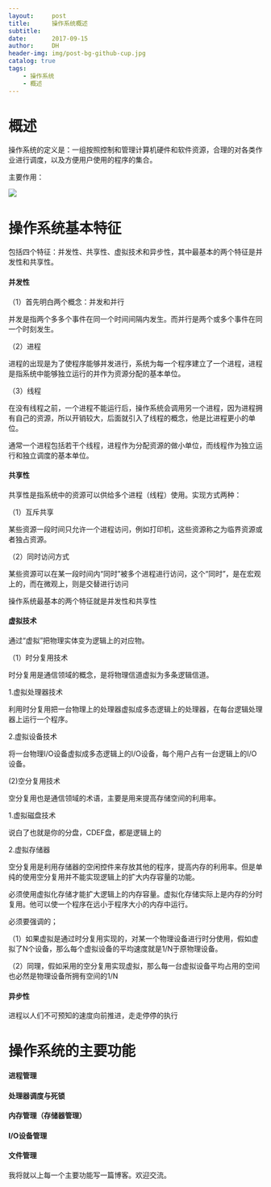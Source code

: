 ```yaml
---
layout:     post
title:      操作系统概述
subtitle:   
date:       2017-09-15
author:     DH
header-img: img/post-bg-github-cup.jpg  
catalog: true
tags:
    - 操作系统
    - 概述
---
```



# 概述

操作系统的定义是：一组按照控制和管理计算机硬件和软件资源，合理的对各类作业进行调度，以及方便用户使用的程序的集合。

主要作用：

![](https://ws2.sinaimg.cn/large/006tKfTcgy1fjk1d4vqaxj30g40c0q4h.jpg)

# 操作系统基本特征

包括四个特征：并发性、共享性、虚拟技术和异步性，其中最基本的两个特征是并发性和共享性。

#### 并发性

（1）首先明白两个概念：并发和并行

并发是指两个多多个事件在同一个时间间隔内发生。而并行是两个或多个事件在同一个时刻发生。

（2）进程

进程的出现是为了使程序能够并发进行，系统为每一个程序建立了一个进程，进程是指系统中能够独立运行的并作为资源分配的基本单位。

（3）线程

在没有线程之前，一个进程不能运行后，操作系统会调用另一个进程，因为进程拥有自己的资源，所以开销较大，后面就引入了线程的概念，他是比进程更小的单位。

通常一个进程包括若干个线程，进程作为分配资源的做小单位，而线程作为独立运行和独立调度的基本单位。

#### 共享性

共享性是指系统中的资源可以供给多个进程（线程）使用。实现方式两种：

（1）互斥共享

某些资源一段时间只允许一个进程访问，例如打印机，这些资源称之为临界资源或者独占资源。

（2）同时访问方式

某些资源可以在某一段时间内“同时”被多个进程进行访问，这个“同时”，是在宏观上的，而在微观上，则是交替进行访问


操作系统最基本的两个特征就是并发性和共享性

#### 虚拟技术

通过“虚拟”把物理实体变为逻辑上的对应物。

（1）时分复用技术

时分复用是通信领域的概念，是将物理信道虚拟为多条逻辑信道。

1.虚拟处理器技术

利用时分复用把一台物理上的处理器虚拟成多态逻辑上的处理器，在每台逻辑处理器上运行一个程序。

2.虚拟设备技术

将一台物理I/O设备虚拟成多态逻辑上的I/O设备，每个用户占有一台逻辑上的I/O设备。

(2)空分复用技术

空分复用也是通信领域的术语，主要是用来提高存储空间的利用率。

1.虚拟磁盘技术

说白了也就是你的分盘，CDEF盘，都是逻辑上的

2.虚拟存储器

空分复用是利用存储器的空闲控件来存放其他的程序，提高内存的利用率。但是单纯的使用空分复用并不能实现逻辑上的扩大内存容量的功能。

必须使用虚拟化存储才能扩大逻辑上的内存容量。虚拟化存储实际上是内存的分时复用。他可以使一个程序在远小于程序大小的内存中运行。

必须要强调的；

（1）如果虚拟是通过时分复用实现的，对某一个物理设备进行时分使用，假如虚拟了N个设备，那么每个虚拟设备的平均速度就是1/N于原物理设备。

（2）同理，假如采用的空分复用实现虚拟，那么每一台虚拟设备平均占用的空间也必然是物理设备所拥有空间的1/N

#### 异步性

进程以人们不可预知的速度向前推进，走走停停的执行

# 操作系统的主要功能

#### 进程管理

#### 处理器调度与死锁

#### 内存管理（存储器管理）

#### I/O设备管理

#### 文件管理


我将就以上每一个主要功能写一篇博客。欢迎交流。



